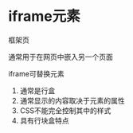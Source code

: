 # iframe元素

框架页

通常用于在网页中嵌入另一个页面

iframe可替换元素
1. 通常是行盒
2. 通常显示的内容取决于元素的属性
3. CSS不能完全控制其中的样式
4. 具有行块盒特点